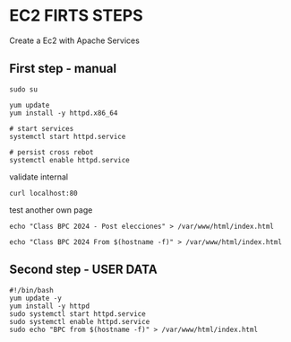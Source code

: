 
# EC2 FIRTS STEPS

Create a Ec2 with Apache Services


## First step - manual

```
sudo su

yum update
yum install -y httpd.x86_64
```


```
# start services
systemctl start httpd.service

# persist cross rebot
systemctl enable httpd.service
```

validate internal
```
curl localhost:80

```

test another own page
```
echo "Class BPC 2024 - Post elecciones" > /var/www/html/index.html

echo "Class BPC 2024 From $(hostname -f)" > /var/www/html/index.html
```



## Second step - USER DATA
```
#!/bin/bash
yum update -y
yum install -y httpd
sudo systemctl start httpd.service
sudo systemctl enable httpd.service
sudo echo "BPC from $(hostname -f)" > /var/www/html/index.html

```



